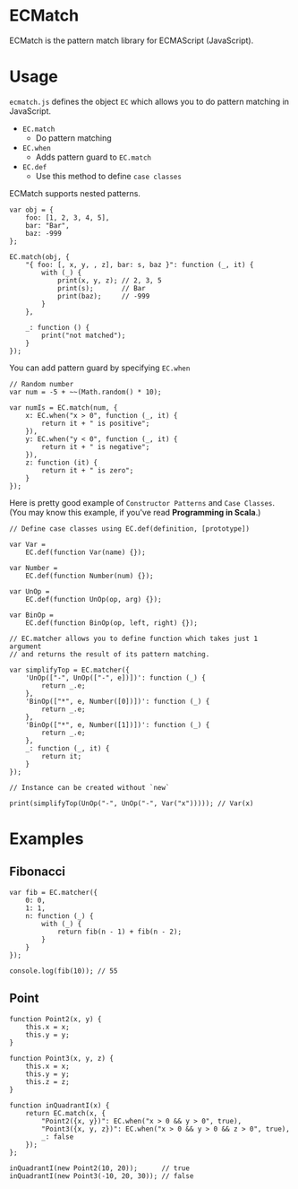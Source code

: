 ECMatch
========

ECMatch is the pattern match library for ECMAScript (JavaScript).

Usage
=====

`ecmatch.js` defines the object `EC` which allows you to do pattern matching in JavaScript.

* `EC.match`
  * Do pattern matching
* `EC.when`
  * Adds pattern guard to `EC.match`
* `EC.def`
  * Use this method to define `case classes`

ECMatch supports nested patterns.

    var obj = {
        foo: [1, 2, 3, 4, 5],
        bar: "Bar",
        baz: -999
    };

    EC.match(obj, {
        "{ foo: [, x, y, , z], bar: s, baz }": function (_, it) {
            with (_) {
                print(x, y, z); // 2, 3, 5
                print(s);       // Bar
                print(baz);     // -999
            }
        },

        _: function () {
            print("not matched");
        }
    });

You can add pattern guard by specifying `EC.when`

    // Random number
    var num = -5 + ~~(Math.random() * 10);

    var numIs = EC.match(num, {
        x: EC.when("x > 0", function (_, it) {
            return it + " is positive";
        }),
        y: EC.when("y < 0", function (_, it) {
            return it + " is negative";
        }),
        z: function (it) {
            return it + " is zero";
        }
    });

Here is pretty good example of `Constructor Patterns` and `Case Classes`.
(You may know this example, if you've read **Programming in Scala**.)

    // Define case classes using EC.def(definition, [prototype])
    
    var Var =
        EC.def(function Var(name) {});
    
    var Number =
        EC.def(function Number(num) {});
    
    var UnOp =
        EC.def(function UnOp(op, arg) {});
    
    var BinOp =
        EC.def(function BinOp(op, left, right) {});
    
    // EC.matcher allows you to define function which takes just 1 argument
    // and returns the result of its pattern matching.

    var simplifyTop = EC.matcher({
        'UnOp(["-", UnOp(["-", e])])': function (_) {
            return _.e;
        },
        'BinOp(["*", e, Number([0])])': function (_) {
            return _.e;
        },
        'BinOp(["*", e, Number([1])])': function (_) {
            return _.e;
        },
        _: function (_, it) {
            return it;
        }
    });

    // Instance can be created without `new`

    print(simplifyTop(UnOp("-", UnOp("-", Var("x"))))); // Var(x)

Examples
========

Fibonacci
---------

    var fib = EC.matcher({
        0: 0,
        1: 1,
        n: function (_) {
            with (_) {
                return fib(n - 1) + fib(n - 2);
            }
        }
    });
    
    console.log(fib(10)); // 55

Point
-----

    function Point2(x, y) {
        this.x = x;
        this.y = y;
    }
    
    function Point3(x, y, z) {
        this.x = x;
        this.y = y;
        this.z = z;
    }
    
    function inQuadrantI(x) {
        return EC.match(x, {
            "Point2({x, y})": EC.when("x > 0 && y > 0", true),
            "Point3({x, y, z})": EC.when("x > 0 && y > 0 && z > 0", true),
            _: false
        });
    };
    
    inQuadrantI(new Point2(10, 20));      // true
    inQuadrantI(new Point3(-10, 20, 30)); // false